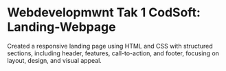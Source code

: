 # Webdevelopmwnt Tak 1 CodSoft: Landing-Webpage
Created a responsive landing page using HTML and CSS with structured sections, including header, features, call-to-action, and footer, focusing on layout, design, and visual appeal.
